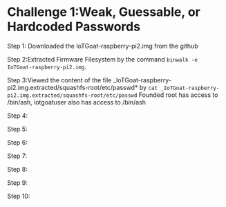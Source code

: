 # Challenge 1:Weak, Guessable, or Hardcoded Passwords

Step 1: Downloaded the IoTGoat-raspberry-pi2.img from the github

Step 2:Extracted Firmware Filesystem by the command ```binwalk -e IoTGoat-raspberry-pi2.img```.

Step 3:Viewed the content of the file _IoTGoat-raspberry-pi2.img.extracted/squashfs-root/etc/passwd* by ```cat _IoTGoat-raspberry-pi2.img.extracted/squashfs-root/etc/passwd```
       Founded root has access to /bin/ash, iotgoatuser also has access to /bin/ash
       
Step 4:

Step 5:

Step 6:

Step 7:

Step 8:

Step 9:

Step 10:
